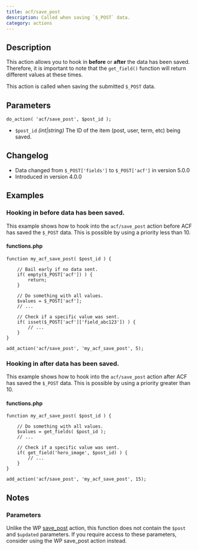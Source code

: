 ```yaml
---
title: acf/save_post
description: Called when saving `$_POST` data.
category: actions
---
```


## Description
This action allows you to hook in **before** or **after** the data has been saved. Therefore, it is important to note that the `get_field()` function will return different values at these times.

This action is called when saving the submitted `$_POST` data.

## Parameters
```
do_action( 'acf/save_post', $post_id );
```
- `$post_id` *(int|string)* The ID of the item (post, user, term, etc) being saved.

## Changelog
- Data changed from `$_POST['fields']` to `$_POST['acf']` in version 5.0.0
- Introduced in version 4.0.0

## Examples

### Hooking in before data has been saved.
This example shows how to hook into the `acf/save_post` action before ACF has saved the `$_POST` data. This is possible by using a priority less than 10.

#### functions.php
```
function my_acf_save_post( $post_id ) {

	// Bail early if no data sent.
	if( empty($_POST['acf']) ) {
		return;
	}

	// Do something with all values.
	$values = $_POST['acf'];
	// ...

	// Check if a specific value was sent.
	if( isset($_POST['acf']['field_abc123']) ) {
		// ...
	}
}

add_action('acf/save_post', 'my_acf_save_post', 5);
```

### Hooking in after data has been saved.
This example shows how to hook into the `acf/save_post` action after ACF has saved the `$_POST` data. This is possible by using a priority greater than 10.

#### functions.php
```
function my_acf_save_post( $post_id ) {

	// Do something with all values.
	$values = get_fields( $post_id );
	// ...
	
	// Check if a specific value was sent.
	if( get_field('hero_image', $post_id) ) {
		// ...
	}
}

add_action('acf/save_post', 'my_acf_save_post', 15);
```

## Notes

### Parameters
Unlike the WP [save_post](https://codex.wordpress.org/Plugin_API/Action_Reference/save_post) action, this function does not contain the `$post` and `$updated` parameters. If you require access to these parameters, consider using the WP save_post action instead.
